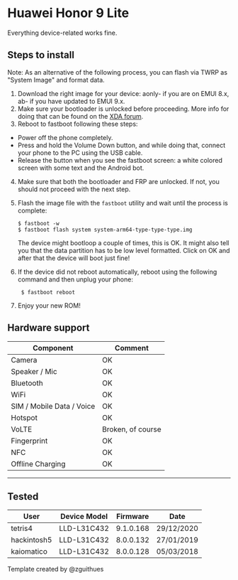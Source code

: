 # Huawei Honor 9 Lite

Everything device-related works fine.

## Steps to install
Note: As an alternative of the following process, you can flash via TWRP as "System Image" and format data.

1. Download the right image for your device: aonly- if you are on EMUI 8.x, ab- if you have updated to EMUI 9.x.
2. Make sure your bootloader is unlocked before proceeding. More info for doing that can be found on the [XDA forum](https://forum.xda-developers.com/f/honor-9-lite-guides-news-discussion.7288/).
3. Reboot to fastboot following these steps:
* Power off the phone completely.
* Press and hold the Volume Down button, and while doing that, connect your phone to the PC using the USB cable.
* Release the button when you see the fastboot screen: a white colored screen with some text and the Android bot.
4. Make sure that both the bootloader and FRP are unlocked. If not, you should not proceed with the next step.
5. Flash the image file with the `fastboot` utility and wait until the process is complete:
    ```
    $ fastboot -w
    $ fastboot flash system system-arm64-type-type-type.img
    ```
   The device might bootloop a couple of times, this is OK. It might also tell you that the data partition has to be low level formatted. Click on OK and after that the device will boot just fine!

6. If the device did not reboot automatically, reboot using the following command and then unplug your phone:
   ```
    $ fastboot reboot
   ```
7. Enjoy your new ROM!

## Hardware support

| Component                 |      Comment                                              |
|---------------------------|-----------------------------------------------------------|
| Camera                    | OK                                                        |
| Speaker / Mic             | OK                                                        |
| Bluetooth                 | OK                                                        |
| WiFi                      | OK                                                        |
| SIM / Mobile Data / Voice | OK                                                        |
| Hotspot                   | OK                                                        |
| VoLTE                     | Broken, of course                                         |
| Fingerprint               | OK                                                        |
| NFC                       | OK                                                        |
| Offline Charging          | OK                                                        |
---

## Tested

| User                 |      Device Model  |  Firmware  |  Date      |
|----------------------|--------------------|------------|------------|
| tetris4              |      LLD-L31C432   |  9.1.0.168 | 29/12/2020 |
| hackintosh5          |      LLD-L31C432   |  8.0.0.132 | 27/01/2019 |
| kaiomatico           |      LLD-L31C432   |  8.0.0.128 | 05/03/2018 |



Template created by @zguithues